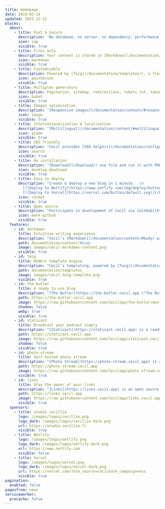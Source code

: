```yaml
---
title: Homepage
date: 2019-03-14
updated: 2023-12-12
blocks:
  about:
    - title: Fast & Secure
      description: 'No database, no server, no dependency: performance and security.'
      icon: zap
      visible: true
    - title: Files only
      description: Your content is stored in [Markdown](/documentation/content/#body) flat files with a [front matter](/documentation/content/#front-matter).
      icon: markdown
      visible: true
    - title: Customisable
      description: Powered by [Twig](/documentation/templates/), a flexible template engine, with [themes](https://github.com/Cecilapp?q=theme#org-repositories) support.
      icon: paintbrush
      visible: true
    - title: Multiples generators
      description: Pagination, sitemap, redirections, robots.txt, taxonomies, RSS are generated automatically.
      icon: hubot
      visible: true
    - title: Images optimization
      description: "[Responsive images](/documentation/content/#responsive) are generated automatically, converted to [WebP](/documentation/content/#webp) and [compressed](/documentation/configuration/#assets) to reduce load time."
      icon: image
      visible: true
    - title: Internationalization & localization
      description: "[Multilingual](/documentation/content/#multilingual) capabilities with content localization and templates translation."
      icon: globe
      visible: true
    - title: SEO friendly
      description: "Cecil provides [SEO helpers](/documentation/configuration/#metatags) to generate Open Graph meta tags, structured data and more."
      icon: search
      visible: true
    - title: No installation
      description: "[Download](/download/) one file and run it with PHP."
      icon: desktop-download
      visible: true
    - title: Easy to deploy
      description: "Create & deploy a new blog in 1 minute.  \n
        [![Deploy to Netlify](https://www.netlify.com/img/deploy/button.svg)](/hosting/netlify/deploy/ \"Deploy to Netlify\") 
        [![Deploy to Vercel](https://vercel.com/button/default.svg)](/hosting/vercel/deploy/ \"Deploy to Vercel\")"
      icon: rocket
      visible: true
    - title: Open source
      description: "Participate in development of Cecil via [GitHub](https://github.com/Cecilapp/Cecil)."
      icon: mark-github
      visible: true
  features:
    - id: markdown
      title: Intuitive writing experience
      description: "Cecil’s [Markdown](/documentation/content/#body) parser provides a simple way to write your content. It’s easy to learn and easy to use."
      path: documentation/content/#body
      image: images/cecil-markdown-content.png
      visible: true
    - id: twig
      title: Modern template engine
      description: "Cecil’s templating, powered by [Twig](/documentation/templates/), provides the easiest way to build any website: blog, portfolio, ecommerce, etc."
      path: documentation/templates
      image: images/cecil-twig-template.png
      visible: true
    - id: the-butler
      title: A ready to use blog
      description: "[The Butler](https://the-butler.cecil.app \"The Butler’s website\") is a ready to use starter blog with a user friendly [CMS](https://v1.netlifycms.org), powered by Cecil."
      path: https://the-butler.cecil.app
      image: https://raw.githubusercontent.com/Cecilapp/the-butler/master/assets/images/cecil-preview.png
      shadow: false
      webp: true
      visible: true
    - id: staticast
      title: Broadcast your podcast simply
      description: "[Staticast](https://staticast.cecil.app) is a ready to use Progressive Web App to publish your podcast, with a RSS feed ready for syndication platforms, and a user friendly CMS."
      path: https://staticast.cecil.app
      image: https://raw.githubusercontent.com/Cecilapp/staticast.cecil.app/main/assets/staticast-preview.png
      shadow: false
      visible: true
    - id: photo-stream
      title: Self hosted photo stream
      description: "[Photo Stream](https://photo-stream.cecil.app) is a self hosted static website for your photos, with really goods loading performances."
      path: https://photo-stream.cecil.app
      image: https://raw.githubusercontent.com/Cecilapp/photo-stream.cecil.app/main/assets/preview.png
      visible: true
    - id: links
      title: Stay the owner of your links
      description: "[Links](https://links.cecil.app) is an open source Linktree clone powered by Cecil, Tailwind CSS and Font Awesome."
      path: https://links.cecil.app
      image: https://raw.githubusercontent.com/Cecilapp/links.cecil.app/main/assets/preview.png
      visible: true
  sponsors:
    - title: studio cecillie
      logo: /images/logos/cecillie.png
      logo_dark: /images/logos/cecillie-dark.png
      url: https://studio.cecillie.fr
      visible: true
    - title: Netlify
      logo: /images/logos/netlify.png
      logo_dark: /images/logos/netlify-dark.png
      url: https://www.netlify.com
      visible: false
    - title: Vercel
      logo: /images/logos/vercel.png
      logo_dark: /images/logos/vercel-dark.png
      url: https://vercel.com/?utm_source=cecil&utm_campaign=oss
      visible: true
pagination:
  enabled: false
pagesfrom: news
serviceworker:
  precache: false
---
```

